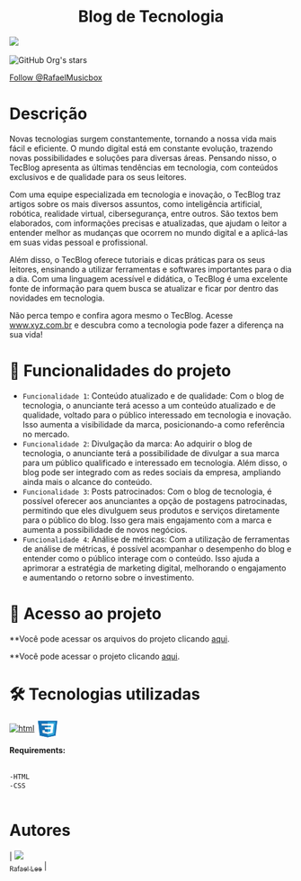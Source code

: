 

<h1 align="center"> Blog de Tecnologia </h1>

<img src="http://img.shields.io/static/v1?label=STATUS&message=EM%20DESENVOLVIMENTO&color=GREEN&style=for-the-badge"/>

![GitHub Org's stars](https://img.shields.io/gitlab/contributors/Rafael-Lee1)

<a id="follow-us" href="https://twitter.com/RafaelMusicbox" class="tw-btn" rel="me nofollow">Follow @RafaelMusicbox</a>

# Descrição

 Novas tecnologias surgem constantemente, tornando a nossa vida mais fácil e eficiente. O mundo digital está em constante evolução, trazendo novas possibilidades e soluções para diversas áreas. Pensando nisso, o TecBlog apresenta as últimas tendências em tecnologia, com conteúdos exclusivos e de qualidade para os seus leitores.

Com uma equipe especializada em tecnologia e inovação, o TecBlog traz artigos sobre os mais diversos assuntos, como inteligência artificial, robótica, realidade virtual, cibersegurança, entre outros. São textos bem elaborados, com informações precisas e atualizadas, que ajudam o leitor a entender melhor as mudanças que ocorrem no mundo digital e a aplicá-las em suas vidas pessoal e profissional.

Além disso, o TecBlog oferece tutoriais e dicas práticas para os seus leitores, ensinando a utilizar ferramentas e softwares importantes para o dia a dia. Com uma linguagem acessível e didática, o TecBlog é uma excelente fonte de informação para quem busca se atualizar e ficar por dentro das novidades em tecnologia.

Não perca tempo e confira agora mesmo o TecBlog. Acesse www.xyz.com.br e descubra como a tecnologia pode fazer a diferença na sua vida!

# :hammer: Funcionalidades do projeto

- `Funcionalidade 1`: Conteúdo atualizado e de qualidade: Com o blog de tecnologia, o anunciante terá acesso a um conteúdo atualizado e de qualidade, voltado para o público interessado em tecnologia e inovação. Isso aumenta a visibilidade da marca, posicionando-a como referência no mercado.
- `Funcionalidade 2`: Divulgação da marca: Ao adquirir o blog de tecnologia, o anunciante terá a possibilidade de divulgar a sua marca para um público qualificado e interessado em tecnologia. Além disso, o blog pode ser integrado com as redes sociais da empresa, ampliando ainda mais o alcance do conteúdo.
- `Funcionalidade 3`: Posts patrocinados: Com o blog de tecnologia, é possível oferecer aos anunciantes a opção de postagens patrocinadas, permitindo que eles divulguem seus produtos e serviços diretamente para o público do blog. Isso gera mais engajamento com a marca e aumenta a possibilidade de novos negócios.
- `Funcionalidade 4`: Análise de métricas: Com a utilização de ferramentas de análise de métricas, é possível acompanhar o desempenho do blog e entender como o público interage com o conteúdo. Isso ajuda a aprimorar a estratégia de marketing digital, melhorando o engajamento e aumentando o retorno sobre o investimento.

# 📁 Acesso ao projeto

**Você pode acessar os arquivos do projeto clicando <a href="https://github.com/Rafael-Lee1/TecBlog">aqui</a>.</p>
**Você pode acessar o projeto clicando <a href="https://projetoannabella-production.up.railway.app/contato.html">aqui</a>.</p>

# 🛠️ Tecnologias utilizadas

<a target="_blank" rel="noopener noreferrer nofollow" href="https://camo.githubusercontent.com/feab30539b67d1e24d74a18252817c0577bb8b5141618fe3f872f2078479707e/68747470733a2f2f63646e2e69636f6e2d69636f6e732e636f6d2f69636f6e73322f323431352f504e472f3531322f68746d6c5f6f726967696e616c5f776f72646d61726b5f6c6f676f5f69636f6e5f3134363437382e706e67"><img src="https://camo.githubusercontent.com/feab30539b67d1e24d74a18252817c0577bb8b5141618fe3f872f2078479707e/68747470733a2f2f63646e2e69636f6e2d69636f6e732e636f6d2f69636f6e73322f323431352f504e472f3531322f68746d6c5f6f726967696e616c5f776f72646d61726b5f6c6f676f5f69636f6e5f3134363437382e706e67" alt="html" width="40" height="40" data-canonical-src="https://cdn.icon-icons.com/icons2/2415/PNG/512/html_original_wordmark_logo_icon_146478.png" style="max-width: 100%;"></a>
<img align="center" alt="Rafa-CSS" height="30" width="40" src="https://raw.githubusercontent.com/devicons/devicon/master/icons/css3/css3-original.svg">

<b>Requirements:</b>

<pre class="notranslate"><code>
-HTML
-CSS
</code>
</pre>


# Autores

| [<img src="https://avatars.githubusercontent.com/u/115593138?s=400&u=c345c56a9a6c0718f52a868dc3f39fd8bdbc944d&v=4" width=115><br><sub>Rafael Lee</sub>](https://github.com/Rafael-Lee1) |

